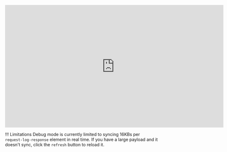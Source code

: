 <iframe width="720" height="405" src="https://www.youtube-nocookie.com/embed/AIDVP2xIW-s" frameborder="0" allow="accelerometer; autoplay; encrypted-media; gyroscope; picture-in-picture" allowfullscreen></iframe>

!!! Limitations
    Debug mode is currently limited to syncing 16KBs per `request-log-response` element in real time. If you have a large payload and it doesn't sync, click the `refresh` button to reload it.
